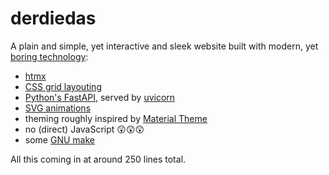 # derdiedas

A plain and simple, yet interactive and sleek website built with modern, yet [boring technology](https://mcfunley.com/choose-boring-technology):

- [htmx](https://htmx.org/)
- [CSS grid layouting](https://developer.mozilla.org/en-US/docs/Web/CSS/CSS_Grid_Layout)
- [Python's FastAPI](https://fastapi.tiangolo.com/), served by [uvicorn](https://www.uvicorn.org/)
- [SVG animations](https://developer.mozilla.org/en-US/docs/Web/SVG/Element/animate)
- theming roughly inspired by [Material Theme](https://material-theme.com/)
- no (direct) JavaScript 😲😲😲
- some [GNU make](https://www.gnu.org/software/make/)

All this coming in at around 250 lines total.
